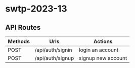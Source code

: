 # swtp-2023-13

## API Routes

| Methods | Urls             | Actions              |
|---------|------------------|------------------    |
| POST    | /api/auth/signin | login an account     |
| POST    | /api/auth/signup | signup new account   |
